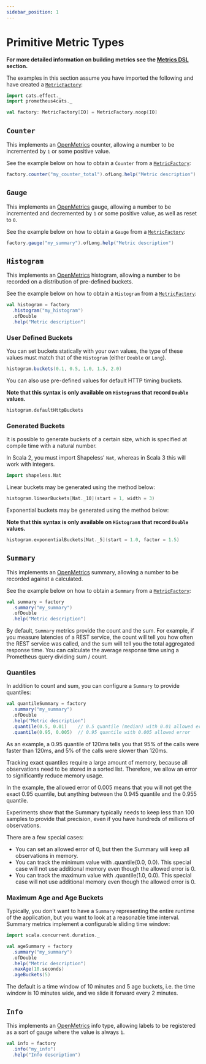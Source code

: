 ```yaml
---
sidebar_position: 1
---
```


# Primitive Metric Types

**For more detailed information on building metrics see the [Metrics DSL] section.**

The examples in this section assume you have imported the following and have created a
[`MetricFactory`](../interface/metric-factory.md):

```scala mdoc:silent
import cats.effect._
import prometheus4cats._

val factory: MetricFactory[IO] = MetricFactory.noop[IO]
```

## `Counter`

This implements an [OpenMetrics] counter, allowing a number to be incremented by `1` or some positive value.

See the example below on how to obtain a `Counter` from a [`MetricFactory`]:

```scala mdoc:silent
factory.counter("my_counter_total").ofLong.help("Metric description")
```


## `Gauge`

This implements an [OpenMetrics] gauge, allowing a number to be incremented and decremented by `1` or some positive
value, as well as reset to `0`.

See the example below on how to obtain a `Gauge` from a [`MetricFactory`]:

```scala mdoc:silent
factory.gauge("my_summary").ofLong.help("Metric description")
```

## `Histogram`

This implements an [OpenMetrics] histogram, allowing a number to be recorded on a distribution of pre-defined buckets.

See the example below on how to obtain a `Histogram` from a [`MetricFactory`]:

```scala mdoc:silent
val histogram = factory
  .histogram("my_histogram")
  .ofDouble
  .help("Metric description")
```

### User Defined Buckets

You can set buckets statically with your own values, the type of these values must match that of the `Histogram`
(either `Double` or `Long`).

```scala mdoc:silent
histogram.buckets(0.1, 0.5, 1.0, 1.5, 2.0)
```

You can also use pre-defined values for default HTTP timing buckets.

**Note that this syntax is only available on `Histogram`s that record `Double` values.**

```scala mdoc:silent
histogram.defaultHttpBuckets
```

### Generated Buckets

It is possible to generate buckets of a certain size, which is specified at compile time with a natural number.

In Scala 2, you must import Shapeless' `Nat`, whereas in Scala 3 this will work with integers.

```scala mdoc:silent
import shapeless.Nat
```

Linear buckets may be generated using the method below:

```scala mdoc:silent
histogram.linearBuckets[Nat._10](start = 1, width = 3)
```

Exponential buckets may be generated using the method below:

**Note that this syntax is only available on `Histogram`s that record `Double` values.**

```scala mdoc:silent
histogram.exponentialBuckets[Nat._5](start = 1.0, factor = 1.5)
```
## `Summary`

This implements an [OpenMetrics] summary, allowing a number to be recorded against a calculated.

See the example below on how to obtain a `Summary` from a [`MetricFactory`]:

```scala mdoc:silent
val summary = factory
  .summary("my_summary")
  .ofDouble
  .help("Metric description")
```

By default, `Summary` metrics provide the count and the sum. For example, if you measure latencies of a REST service,
the count will tell you how often the REST service was called, and the sum will tell you the total aggregated response
time. You can calculate the average response time using a Prometheus query dividing sum / count.

### Quantiles

In addition to count and sum, you can configure a `Summary` to provide quantiles:

```scala mdoc:silent
val quantileSummary = factory
  .summary("my_summary")
  .ofDouble
  .help("Metric description")
  .quantile(0.5, 0.01)    // 0.5 quantile (median) with 0.01 allowed error
  .quantile(0.95, 0.005)  // 0.95 quantile with 0.005 allowed error
```

As an example, a 0.95 quantile of 120ms tells you that 95% of the calls were faster than 120ms, and 5% of the calls were
slower than 120ms.

Tracking exact quantiles require a large amount of memory, because all observations need to be stored in a sorted list.
Therefore, we allow an error to significantly reduce memory usage.

In the example, the allowed error of 0.005 means that you will not get the exact 0.95 quantile, but anything between the
0.945 quantile and the 0.955 quantile.

Experiments show that the Summary typically needs to keep less than 100 samples to provide that precision, even if you
have hundreds of millions of observations.

There are a few special cases:

- You can set an allowed error of 0, but then the Summary will keep all observations in memory.
- You can track the minimum value with .quantile(0.0, 0.0). This special case will not use additional memory even though
the allowed error is 0.
- You can track the maximum value with .quantile(1.0, 0.0). This special case will not use additional memory even though
the allowed error is 0.

### Maximum Age and Age Buckets

Typically, you don't want to have a `Summary` representing the entire runtime of the application, but you want to look
at a reasonable time interval. Summary metrics implement a configurable sliding time window:

```scala mdoc:silent
import scala.concurrent.duration._

val ageSummary = factory
  .summary("my_summary")
  .ofDouble
  .help("Metric description")
  .maxAge(10.seconds)
  .ageBuckets(5)
```

The default is a time window of 10 minutes and 5 age buckets, i.e. the time window is 10 minutes wide, and we slide it
forward every 2 minutes.

## `Info`

This implements an [OpenMetrics] info type, allowing labels to be registered as a sort of gauge where the value is
always `1`.

```scala mdoc:silent
val info = factory
  .info("my_info")
  .help("Info description")
```

[Metrics DSL]: ../interface/dsl.md
[`MetricFactory`]: ../interface/metric-factory.md
[exemplars]: ../interface/exemplar.md

[OpenMetrics]: https://github.com/OpenObservability/OpenMetrics
